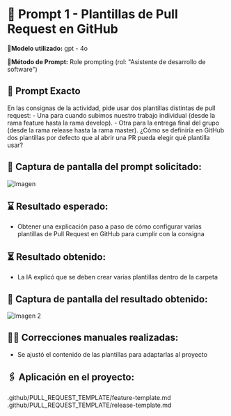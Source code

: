 # 🔹 Prompt 1 - Plantillas de Pull Request en GitHub

📍**Modelo utilizado:** gpt - 4o

📍**Método de Prompt:** Role prompting (rol: "Asistente de desarrollo de software")

## 📝 Prompt Exacto

En las consignas de la actividad, pide usar dos plantillas distintas de pull request: - Una para cuando subimos nuestro trabajo individual (desde la rama feature hasta la rama develop). - Otra para la entrega final del grupo (desde la rama release hasta la rama master). ¿Cómo se definiría en GitHub dos plantillas por defecto que al abrir una PR pueda elegir qué plantilla usar?

## 📸 Captura de pantalla del prompt solicitado:

![Imagen](https://drive.google.com/uc?export=view&id=1NemjQTB8EpUrFENhC1JjAuh1tK25koj5)

## ⌛ Resultado esperado: 
* Obtener una explicación paso a paso de cómo configurar varias plantillas de Pull Request en GitHub para cumplir con la consigna

## ⏳ Resultado obtenido:
* La IA explicó que se deben crear varias plantillas dentro de la carpeta

## 📸 Captura de pantalla del resultado obtenido:

![Imagen 2](https://drive.google.com/uc?export=view&id=1iypOKvnNU_6-mjSi3bo23jOkWmfUlL2Q)

## ✍🏼️ Correcciones manuales realizadas: 
* Se ajustó el contenido de las plantillas para adaptarlas al proyecto


## 🖇️ Aplicación en el proyecto:
.github/PULL_REQUEST_TEMPLATE/feature-template.md   
.github/PULL_REQUEST_TEMPLATE/release-template.md